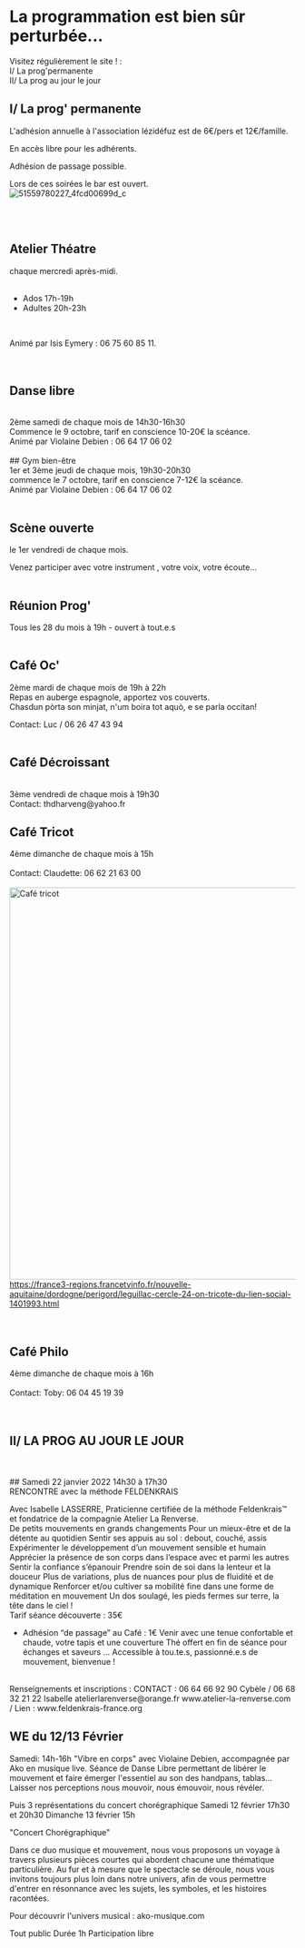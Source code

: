 


<!-- Exemple:

#### mardi 10 mars
## Café Oc.
** A partir de 18h30 **  
Où l'on partage <del>un bon repas à 8 €</del> tout en bavardant en occitan...   
__En auberge espagnole ! ! !__  
Chasdun pòrta son minjat e n'um boira tot aquò. Chacun apporte son repas et on mélange le tout. 
 [>>>> SOYEZ BENEVOLE,CLIQUEZ ICI<<<](http://www.date.marsnet.org/zqqlm9esy2sd2tfo)

fin exemple -->


La programmation est bien sûr perturbée...
==
Visitez régulièrement le site ! :
<br/>
I/ La prog'permanente
<br/>
II/ La prog au jour le jour
<br/>

##  I/ La prog' permanente

L'adhésion annuelle à l'association lézidéfuz est de 6€/pers et 12€/famille.

En accès libre pour les adhérents.

Adhésion de passage possible.

Lors de ces soirées le bar est ouvert.  
![51559780227_4fcd00699d_c](https://user-images.githubusercontent.com/77194514/138118892-19e2d49f-4e11-4d22-a5fe-37211b4db673.jpg)

<br/>  
<br/> 

## Atelier Théatre 

chaque mercredi après-midi.  
<br/> 

* Ados 17h-19h
* Adultes 20h-23h  
<br/> 

Animé par Isis Eymery : 06 75 60 85 11.    
<br/>
<br/>
## Danse libre 
<br/>
2ème samedi de chaque mois de 14h30-16h30  
 <br/> 
Commence le 9 octobre, tarif en conscience 10-20€ la scéance.  
<br/>
Animé par Violaine Debien : 06 64 17 06 02  
<br/>
<br/>
## Gym bien-être 
<br/>
1er et 3ème jeudi de chaque mois, 19h30-20h30
<br/>  
commence le 7 octobre, tarif en conscience 7-12€ la scéance.
<br/> 
Animé par Violaine Debien : 06 64 17 06 02
<br/>     
<br/>  

## Scène ouverte 
le 1er vendredi de chaque mois.

Venez participer avec votre instrument , votre voix, votre écoute...
<br/> 
<br/>

 ## Réunion Prog' 

Tous les 28 du mois à 19h - ouvert à tout.e.s
<br/>
<br/>


## Café Oc'

2ème mardi de chaque mois de 19h à 22h  
Repas en auberge espagnole, apportez vos couverts.
<br/>
Chasdun pòrta son minjat, n'um boira tot aquò, e se parla occitan!


Contact: Luc / 06 26 47 43 94
<br/>
<br/>
  

## Café Décroissant 
<br/>
3ème vendredi de chaque mois à 19h30  
<br/>
Contact: thdharveng@yahoo.fr

## Café Tricot 

4ème dimanche de chaque mois à 15h
<br/>
<br/>
Contact: Claudette: 06 62 21 63 00
<br/>
<br/>
<img width="691" alt="Café tricot" src="https://user-images.githubusercontent.com/77194514/132258126-2237668e-bc70-4688-9b77-b1c282652e94.png">
https://france3-regions.francetvinfo.fr/nouvelle-aquitaine/dordogne/perigord/leguillac-cercle-24-on-tricote-du-lien-social-1401993.html  
<br/>
<br/>
  

## Café Philo

4ème dimanche de chaque mois à 16h
<br/>
<br/>
Contact: Toby: 06 04 45 19 39
<br/>
<br/>
<br/>
## II/ LA PROG AU JOUR LE JOUR
<br/>
<br/>
## Samedi 22 janvier 2022
14h30 à 17h30
<br/>
RENCONTRE avec la méthode FELDENKRAIS
 
Avec Isabelle LASSERRE,
Praticienne certifiée de la méthode Feldenkrais™
et fondatrice de la compagnie Atelier La Renverse.
<br/> 
De petits mouvements en grands changements
Pour un mieux-être et de la détente au quotidien
Sentir ses appuis au sol : debout, couché, assis
Expérimenter le développement d’un mouvement sensible et humain
Apprécier la présence de son corps dans l’espace avec et parmi les autres
Sentir la confiance s’épanouir
Prendre soin de soi dans la lenteur et la douceur
Plus de variations, plus de nuances pour plus de fluidité et de dynamique
Renforcer et/ou cultiver sa mobilité fine dans une forme de méditation en mouvement
Un dos soulagé, les pieds fermes sur terre, la tête dans le ciel !
<br/> 
Tarif séance découverte : 35€
+ Adhésion “de passage” au Café : 1€
Venir avec une tenue confortable et chaude, votre tapis et une couverture
Thé offert en fin de séance pour échanges et saveurs …
Accessible à tou.te.s, passionné.e.s de mouvement, bienvenue !
<br/> 
Renseignements et inscriptions :
CONTACT : 06 64 66 92 90 Cybèle / 06 68 32 21 22 Isabelle atelierlarenverse@orange.fr
www.atelier-la-renverse.com / Lien : www.feldenkrais-france.org

## WE du 12/13 Février  

Samedi: 14h-16h "Vibre en corps" avec Violaine Debien, accompagnée par Ako en musique live.
Séance de Danse Libre permettant de libérer le mouvement et faire émerger l'essentiel au son des handpans, tablas...
Laisser nos perceptions nous mouvoir, nous émouvoir, nous révéler. 

Puis 3 représentations du concert chorégraphique
Samedi 12 février 17h30 et 20h30 
Dimanche 13 février 15h

"Concert Chorégraphique"

Dans ce duo musique et mouvement, nous vous proposons un voyage à travers plusieurs pièces courtes qui abordent chacune une thématique particulière. 
Au fur et à mesure que le spectacle se déroule, nous vous invitons toujours plus loin dans notre univers, afin de vous permettre d'entrer en résonnance avec les sujets, les symboles, et les histoires racontées.

Pour découvrir l'univers musical : ako-musique.com

Tout public
Durée 1h
Participation libre









